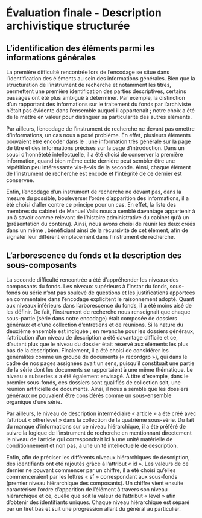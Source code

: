 # Évaluation finale - Description archivistique structurée

## L’identification des éléments parmi les informations générales

La première difficulté rencontrée lors de l’encodage se situe dans l’identification des éléments au sein des informations générales. Bien que la structuration de l’instrument de recherche et notamment les titres, permettent une première identification des parties descriptives, certains passages ont été plus ambiguë à déterminer. Par exemple, la distinction d’un <processinfo> rapportant des informations sur le traitement du fonds par l’archiviste n’était pas évidente dans l’ensemble auquel il appartenait ; notre choix a été de le mettre en valeur pour distinguer sa particularité des autres éléments.
  
  Par ailleurs, l’encodage de l’instrument de recherche ne devant pas omettre d’informations, un cas nous a posé problème. En effet, plusieurs éléments pouvaient être encoder dans le <physdesc> : une information très générale sur la page de titre et des informations précises sur la page d’introduction. Dans un souci d’honnêteté intellectuelle, il a été choisi de conserver la première information, quand bien même cette dernière peut sembler être une répétition peu intéressante vis-à-vis de la seconde. Ainsi, chaque élément de l’instrument de recherche est encodé et l’intégrité de ce dernier est conservée.
  
  Enfin, l’encodage d’un instrument de recherche ne devant pas, dans la mesure du possible, bouleverser l’ordre d’apparition des informations, il a été choisi d’aller contre ce principe pour un cas. En effet, la liste des membres du cabinet de Manuel Valls nous a semblé davantage appartenir à un <bioghist> à savoir comme relevant de l’histoire administrative du cabinet qu’à un <scopecontent> (présentation du contenu). Ainsi, nous avons choisi de réunir les deux <bioghist> créés dans un même <bioghist>, bénéficiant ainsi de la récursivité de cet élément, afin de signaler leur différent emplacement dans l’instrument de recherche.

## L’arborescence du fonds et la description des sous-composants

La seconde difficulté rencontrée a été d’appréhender les niveaux des composants du fonds. Les niveaux supérieurs à l’instar du fonds, sous-fonds ou série n’ont pas soulevé de questions et les justifications apportées en commentaire dans l’encodage explicitent le raisonnement adopté. Quant aux niveaux inférieurs dans l’arborescence du fonds, il a été moins aisé de les définir. De fait, l’instrument de recherche nous renseignait que chaque sous-partie (série dans notre encodage) était composée de dossiers généraux et d’une collection d’entretiens et de réunions. Si la nature du deuxième ensemble est indiquée ; en revanche pour les dossiers généraux, l’attribution d’un niveau de description a été davantage difficile et ce, d’autant plus que le niveau du dossier était réservé aux éléments les plus bas de la description. Finalement, il a été choisi de considérer les généralités comme un groupe de documents (« recordgrp »), qui dans le cadre de nos pages assignées avait un sens, puisqu’il constituait une partie de la série dont les documents se rapportaient à une même thématique. Le niveau « subseries » a été également envisagé. À titre d’exemple, dans le premier sous-fonds, ces dossiers sont qualifiés de collection soit, une réunion artificielle de documents. Ainsi, il nous a semblé que les dossiers généraux ne pouvaient être considérés comme un sous-ensemble organique d’une série.				
  
  Par ailleurs, le niveau de description intermédiaire « article » a été créé avec l’attribut « otherlevel » dans la collection de la quatrième sous-série. Du fait du manque d’informations sur ce niveau hiérarchique, il a été préféré de suivre la logique de l’instrument de recherche en mentionnant directement le niveau de l’article qui correspondrait ici à une unité matérielle de conditionnement et non pas, à une unité intellectuelle de description.
  
  Enfin, afin de préciser les différents niveaux hiérarchiques de description, des identifiants ont été rajoutés grâce à l’attribut « id ». Les valeurs de ce dernier ne pouvant commencer par un chiffre, il a été choisi qu’elles commenceraient par les lettres « sf » correspondant aux sous-fonds (premier niveau hiérarchique des composants). Un chiffre vient ensuite caractériser l’ordre d’apparition de l’élément à travers son niveau hiérarchique et ce, quelle que soit la valeur de l’attribut « level » afin d’obtenir des identifiants uniques. Chaque niveau hiérarchique est séparé par un tiret bas et suit une progression allant du général au particulier.
